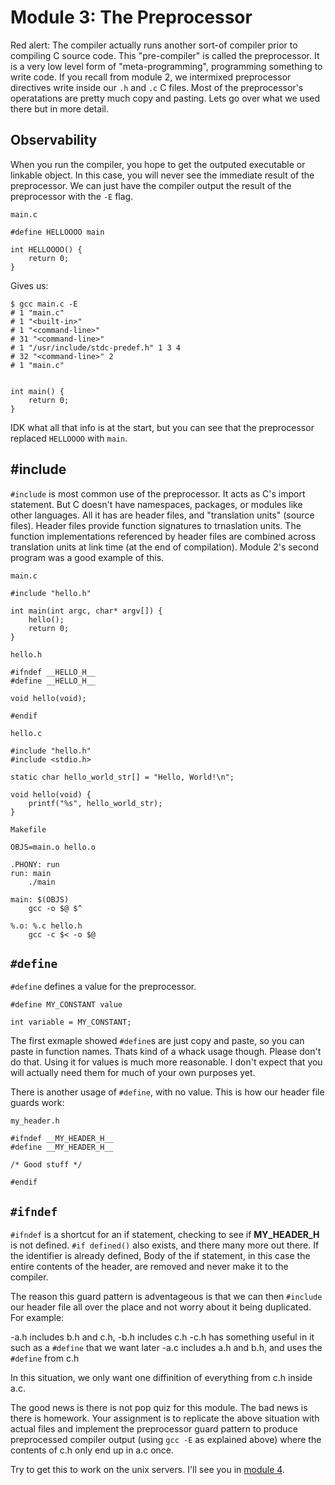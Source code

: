# Module 3: The Preprocessor

Red alert: The compiler actually runs another sort-of compiler prior to compiling C source code. This "pre-compiler" is called the preprocessor. It is a very low level form of "meta-programming", programming something to write code. If you recall from module 2, we intermixed preprocessor directives write inside our `.h` and `.c` C files. Most of the preprocessor's operatations are pretty much copy and pasting. Lets go over what we used there but in more detail.

## Observability

When you run the compiler, you hope to get the outputed executable or linkable object. In this case, you will never see the immediate result of the preprocessor. We can just have the compiler output the result of the preprocessor with the `-E` flag.

`main.c`

    #define HELLOOOO main

    int HELLOOOO() {
        return 0;
    }

Gives us:

    $ gcc main.c -E
    # 1 "main.c"
    # 1 "<built-in>"
    # 1 "<command-line>"
    # 31 "<command-line>"
    # 1 "/usr/include/stdc-predef.h" 1 3 4
    # 32 "<command-line>" 2
    # 1 "main.c"


    int main() {
        return 0;
    }

IDK what all that info is at the start, but you can see that the preprocessor replaced `HELLOOOO` with `main`.

## \#include

`#include` is most common use of the preprocessor. It acts as C's import statement. But C doesn't have namespaces, packages, or modules like other languages. All it has are header files, and "translation units" (source files). Header files provide function signatures to trnaslation units. The function implementations referenced by header files are combined across translation units at link time (at the end of compilation). Module 2's second program was a good example of this.

`main.c`

    #include "hello.h"

    int main(int argc, char* argv[]) {
        hello();
        return 0;
    }

`hello.h`

    #ifndef __HELLO_H__
    #define __HELLO_H__

    void hello(void);

    #endif

`hello.c`

    #include "hello.h"
    #include <stdio.h>

    static char hello_world_str[] = "Hello, World!\n";

    void hello(void) {
        printf("%s", hello_world_str);
    }

`Makefile`

    OBJS=main.o hello.o

    .PHONY: run
    run: main
        ./main

    main: $(OBJS)
        gcc -o $@ $^

    %.o: %.c hello.h
        gcc -c $< -o $@

## `#define`

`#define` defines a value for the preprocessor.

    #define MY_CONSTANT value

    int variable = MY_CONSTANT;

The first exmaple showed `#define`s are just copy and paste, so you can paste in function names. Thats kind of a whack usage though. Please don't do that. Using it for values is much more reasonable. I don't expect that you will actually need them for much of your own purposes yet.

There is another usage of `#define`, with no value. This is how our header file guards work:

`my_header.h`

    #ifndef __MY_HEADER_H__
    #define __MY_HEADER_H__

    /* Good stuff */

    #endif

## `#ifndef`

`#ifndef` is a shortcut for an if statement, checking to see if __MY_HEADER_H__ is not defined. `#if defined()` also exists, and there many more out there. If the identifier is already defined, Body of the if statement, in this case the entire contents of the header, are removed and never make it to the compiler.

The reason this guard pattern is adventageous is that we can then `#include` our header file all over the place and not worry about it being duplicated. For example:

  -a.h includes b.h and c.h,
  -b.h includes c.h
  -c.h has something useful in it such as a `#define` that we want later
  -a.c includes a.h and b.h, and uses the `#define` from c.h

In this situation, we only want one diffinition of everything from c.h inside a.c.

The good news is there is not pop quiz for this module. The bad news is there is homework. Your assignment is to replicate the above situation with actual files and implement the preprocessor guard pattern to produce preprocessed compiler output (using `gcc -E` as explained above) where the contents of c.h only end up in a.c once.

Try to get this to work on the unix servers. I'll see you in [module 4](../mod4/README.md).
